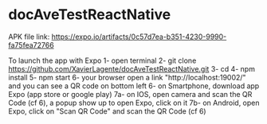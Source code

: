 # docAveTestReactNative

APK file link: https://expo.io/artifacts/0c57d7ea-b351-4230-9990-fa75fea72766

To launch the app with Expo
1- open terminal
2- git clone https://github.com/XavierLagente/docAveTestReactNative.git <MyFolder>
3- cd <MyFolder>
4- npm install
5- npm start
6- your browser open a link "http://localhost:19002/" and you can see a QR code on bottom left
6- on Smartphone, download app Expo (app store or google play)
7a- on IOS, open camera and scan the QR Code (cf 6), a popup show up to open Expo, click on it
7b- on Android, open Expo, click on "Scan QR Code" and scan the QR Code (cf 6)
   
